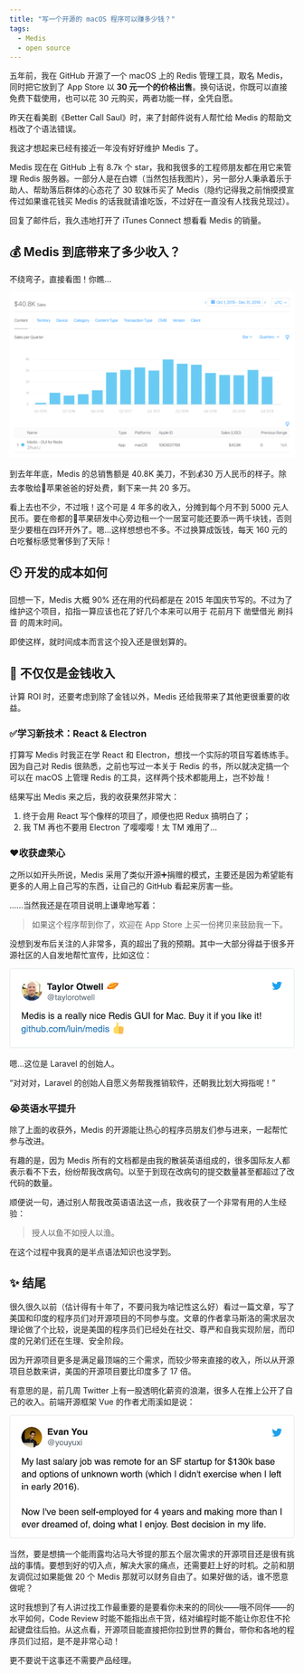 ```yaml
---
title: "写一个开源的 macOS 程序可以赚多少钱？"
tags:
  - Medis
  - open source
---
```


五年前，我在 GitHub 开源了一个 macOS 上的 Redis 管理工具，取名 Medis，同时把它放到了 App Store 以 **30 元一个的价格出售**。换句话说，你既可以直接免费下载使用，也可以花 30 元购买，两者功能一样，全凭自愿。

昨天在看美剧《Better Call Saul》时，来了封邮件说有人帮忙给 Medis 的帮助文档改了个语法错误。

我这才想起来已经有接近一年没有好好维护 Medis 了。

<div class="notice">
Medis 现在在 GitHub 上有 8.7k 个 star，我和我很多的工程师朋友都在用它来管理 Redis 服务器。一部分人是在白嫖（当然包括我图片），另一部分人秉承着乐于助人、帮助落后群体的心态花了 30 软妹币买了 Medis（隐约记得我之前悄摸摸宣传过如果谁花钱买 Medis 的话我就请谁吃饭，不过好在一直没有人找我兑现过）。
</div>

回复了邮件后，我久违地打开了 iTunes Connect 想看看 Medis 的销量。

## 💰 Medis 到底带来了多少收入？

不绕弯子，直接看图！你瞧...

<img src="/assets/images/2020-04/640.png" alt="Medis 销量 Dashboard" /> 

到去年年底，Medis 的总销售额是 40.8K 美刀，不到💰30 万人民币的样子。除去孝敬给🍎苹果爸爸的好处费，剩下来一共 20 多万。

看上去也不少，不过哦！这个可是 4 年多的收入，分摊到每个月不到 5000 元人民币。要在帝都的🍎苹果研发中心旁边租一个一居室可能还要添一两千块钱，否则至少要租在四环开外了。嗯...这样想想也不多。不过换算成饭钱，每天 160 元的白吃餐标感觉奢侈到了天际！

## 🕙 开发的成本如何
回想一下，Medis 大概 90% 还在用的代码都是在 2015 年国庆节写的。不过为了维护这个项目，掐指一算应该也花了好几个本来可以用于 花前月下 凿壁借光 刷抖音 的周末时间。

即使这样，就时间成本而言这个投入还是很划算的。

## 🏫 不仅仅是金钱收入
计算 ROI 时，还要考虑到除了金钱以外，Medis 还给我带来了其他更很重要的收益。

### ✅学习新技术：React & Electron

打算写 Medis 时我正在学 React 和 Electron，想找一个实际的项目写着练练手。因为自己对 Redis 很熟悉，之前也写过一本关于 Redis 的书，所以就决定搞一个可以在 macOS 上管理 Redis 的工具，这样两个技术都能用上，岂不妙哉！

结果写出 Medis 来之后，我的收获果然非常大：

1. 终于会用 React 写个像样的项目了，顺便也把 Redux 搞明白了；
2. 我 TM 再也不要用 Electron 了嘤嘤嘤！太 TM 难用了...

### ❤️收获虚荣心
之所以如开头所说，Medis 采用了类似开源➕捐赠的模式，主要还是因为希望能有更多的人用上自己写的东西，让自己的 GitHub 看起来厉害一些。

......当然我还是在项目说明上谦卑地写着：

> 如果这个程序帮到你了，欢迎在 App Store 上买一份拷贝来鼓励我一下。

没想到发布后关注的人非常多，真的超出了我的预期。其中一大部分得益于很多开源社区的人自发地帮忙宣传，比如这位：

<img src="/assets/images/2020-04/tweet.png" alt="Twitter 截图" /> 

嗯...这位是 Laravel 的创始人。

“对对对，Laravel 的创始人自愿义务帮我推销软件，还朝我比划大拇指呢！”

### 😭英语水平提升

除了上面的收获外，Medis 的开源能让热心的程序员朋友们参与进来，一起帮忙参与改进。

有趣的是，因为 Medis 所有的文档都是由我的散装英语组成的，很多国际友人都表示看不下去，纷纷帮我改病句。以至于到现在改病句的提交数量甚至都超过了改代码的数量。

顺便说一句，通过别人帮我改英语语法这一点，我收获了一个非常有用的人生经验：

> 授人以鱼不如授人以渔。

在这个过程中我真的是半点语法知识也没学到。


## ✨ 结尾
很久很久以前（估计得有十年了，不要问我为啥记性这么好）看过一篇文章，写了美国和印度的程序员们对开源项目的不同参与度。文章的作者拿马斯洛的需求层次理论做了个比较，说是美国的程序员们已经处在社交、尊严和自我实现阶层，而印度的兄弟们还在生理、安全阶段。

因为开源项目更多是满足最顶端的三个需求，而较少带来直接的收入，所以从开源项目总数来讲，美国的开源项目要比印度多了 17 倍。

有意思的是，前几周 Twitter 上有一股透明化薪资的浪潮，很多人在推上公开了自己的收入。前端开源框架 Vue 的作者尤雨溪如是说：

<img src="/assets/images/2020-04/tweet2.png" alt="Twitter 截图" /> 

当然，要是想搞一个能雨露均沾马大爷提的那五个层次需求的开源项目还是很有挑战的事情。要想到好的切入点，解决大家的痛点，还需要赶上好的时机。之前和朋友调侃过如果能做 20 个 Medis  那就可以财务自由了。如果好做的话，谁不愿意做呢？

这时我想到了有人讲过找工作最重要的是要看你未来的的同伙——哦不同伴——的水平如何，Code Review 时能不能指出点干货，结对编程时能不能让你忍住不抡起键盘往后拍。从这点看，开源项目能直接把你拉到世界的舞台，带你和各地的程序员们过招，是不是非常心动！

更不要说干这事还不需要产品经理。

